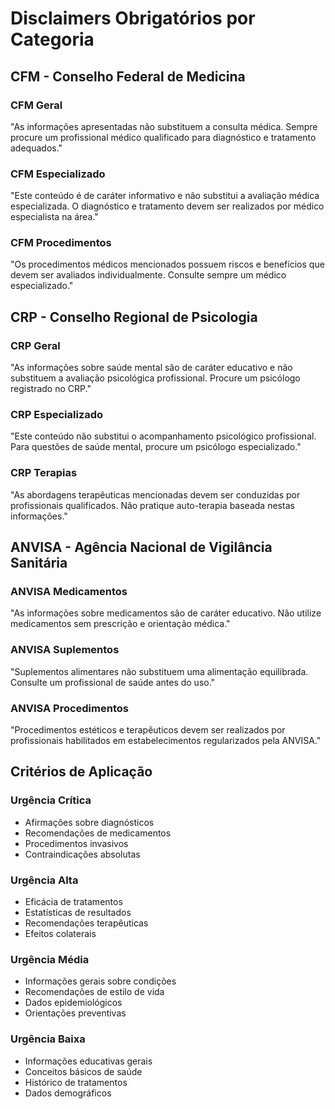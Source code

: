 # Disclaimers Obrigatórios por Categoria

## CFM - Conselho Federal de Medicina

### CFM Geral
"As informações apresentadas não substituem a consulta médica. Sempre procure um profissional médico qualificado para diagnóstico e tratamento adequados."

### CFM Especializado
"Este conteúdo é de caráter informativo e não substitui a avaliação médica especializada. O diagnóstico e tratamento devem ser realizados por médico especialista na área."

### CFM Procedimentos
"Os procedimentos médicos mencionados possuem riscos e benefícios que devem ser avaliados individualmente. Consulte sempre um médico especializado."

## CRP - Conselho Regional de Psicologia

### CRP Geral
"As informações sobre saúde mental são de caráter educativo e não substituem a avaliação psicológica profissional. Procure um psicólogo registrado no CRP."

### CRP Especializado
"Este conteúdo não substitui o acompanhamento psicológico profissional. Para questões de saúde mental, procure um psicólogo especializado."

### CRP Terapias
"As abordagens terapêuticas mencionadas devem ser conduzidas por profissionais qualificados. Não pratique auto-terapia baseada nestas informações."

## ANVISA - Agência Nacional de Vigilância Sanitária

### ANVISA Medicamentos
"As informações sobre medicamentos são de caráter educativo. Não utilize medicamentos sem prescrição e orientação médica."

### ANVISA Suplementos
"Suplementos alimentares não substituem uma alimentação equilibrada. Consulte um profissional de saúde antes do uso."

### ANVISA Procedimentos
"Procedimentos estéticos e terapêuticos devem ser realizados por profissionais habilitados em estabelecimentos regularizados pela ANVISA."

## Critérios de Aplicação

### Urgência Crítica
- Afirmações sobre diagnósticos
- Recomendações de medicamentos
- Procedimentos invasivos
- Contraindicações absolutas

### Urgência Alta
- Eficácia de tratamentos
- Estatísticas de resultados
- Recomendações terapêuticas
- Efeitos colaterais

### Urgência Média
- Informações gerais sobre condições
- Recomendações de estilo de vida
- Dados epidemiológicos
- Orientações preventivas

### Urgência Baixa
- Informações educativas gerais
- Conceitos básicos de saúde
- Histórico de tratamentos
- Dados demográficos